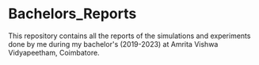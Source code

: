 # Bachelors_Reports
This repository contains all the reports of the simulations and experiments done by me during my bachelor's (2019-2023) at Amrita Vishwa Vidyapeetham, Coimbatore.
